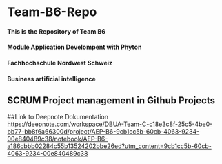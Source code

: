 # Team-B6-Repo
#### This is the Repository of Team B6 
#### Module Application Develompent with Phyton 
#### Fachhochschule Nordwest Schweiz
#### Business artificial intelligence

## SCRUM Project management in Github Projects

##Link to Deepnote Dokumentation
https://deepnote.com/workspace/DBUA-Team-C-c18e3c8f-25c5-4be0-bb77-bb8f6a66300d/project/AEP-B6-9cb1cc5b-60cb-4063-9234-00e840489c38/notebook/AEP-B6-a186cbbb02284c55b13524202bbe26ed?utm_content=9cb1cc5b-60cb-4063-9234-00e840489c38
